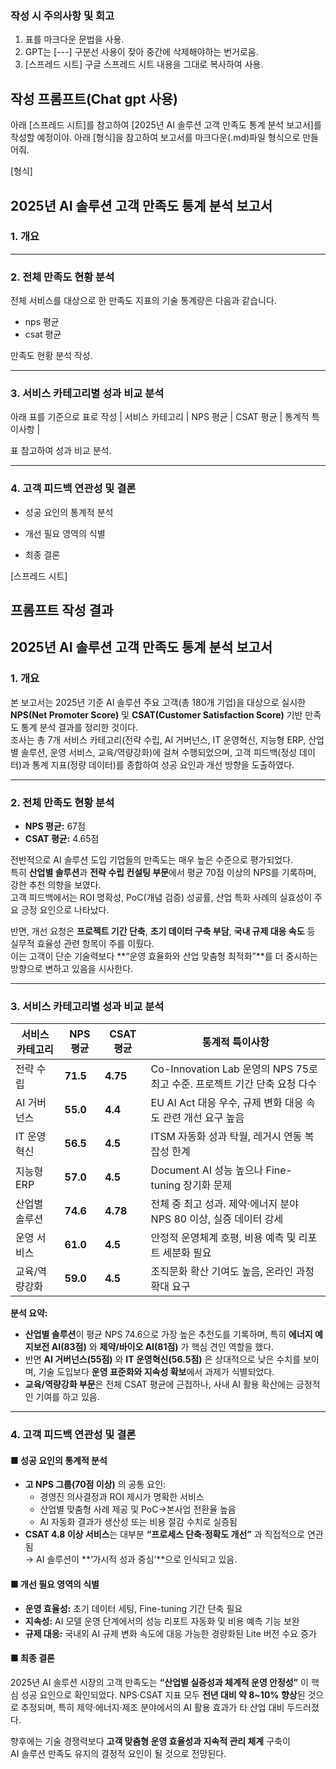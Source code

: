 ### 작성 시 주의사항 및 회고
1. 표를 마크다운 문법을 사용.
2. GPT는 [---] 구분선 사용이 잦아 중간에 삭제해야하는 번거로움.
3. [스프레드 시트] 구글 스프레드 시트 내용을 그대로 복사하여 사용.

## 작성 프롬프트(Chat gpt 사용)
아래 [스프레드 시트]를 참고하여 [2025년 AI 솔루션 고객 만족도 통계 분석 보고서]를 작성할 예정이야. 아래 [형식]을 참고하여 보고서를 마크다운(.md)파일 형식으로 만들어줘.

[형식]
## 2025년 AI 솔루션 고객 만족도 통계 분석 보고서    
### 1. 개요

---

### 2. 전체 만족도 현황 분석
전체 서비스를 대상으로 한 만족도 지표의 기술 통계량은 다음과 같습니다.
- nps 평균
- csat 평균

만족도 현황 분석 작성.

---

### 3. 서비스 카테고리별 성과 비교 분석
아래 표를 기준으로 표로 작성
| 서비스 카테고리 | NPS 평균 | CSAT 평균 | 통계적 특이사항 |

표 참고하여 성과 비교 분석.

---

### 4. 고객 피드백 연관성 및 결론
- 성공 요인의 통계적 분석

- 개선 필요 영역의 식별

- 최종 결론

[스프레드 시트]

## 프롬프트 작성 결과
## 2025년 AI 솔루션 고객 만족도 통계 분석 보고서

### 1. 개요

본 보고서는 2025년 기준 AI 솔루션 주요 고객(총 180개 기업)을 대상으로 실시한 **NPS(Net Promoter Score)** 및 **CSAT(Customer Satisfaction Score)** 기반 만족도 통계 분석 결과를 정리한 것이다.  
조사는 총 7개 서비스 카테고리(전략 수립, AI 거버넌스, IT 운영혁신, 지능형 ERP, 산업별 솔루션, 운영 서비스, 교육/역량강화)에 걸쳐 수행되었으며, 고객 피드백(정성 데이터)과 통계 지표(정량 데이터)를 종합하여 성공 요인과 개선 방향을 도출하였다.

---

### 2. 전체 만족도 현황 분석

- **NPS 평균:** 67점  
- **CSAT 평균:** 4.65점  

전반적으로 AI 솔루션 도입 기업들의 만족도는 매우 높은 수준으로 평가되었다.  
특히 **산업별 솔루션**과 **전략 수립 컨설팅 부문**에서 평균 70점 이상의 NPS를 기록하며, 강한 추천 의향을 보였다.  
고객 피드백에서는 ROI 명확성, PoC(개념 검증) 성공률, 산업 특화 사례의 실효성이 주요 긍정 요인으로 나타났다.  

반면, 개선 요청은 **프로젝트 기간 단축**, **초기 데이터 구축 부담**, **국내 규제 대응 속도** 등 실무적 효율성 관련 항목이 주를 이뤘다.  
이는 고객이 단순 기술력보다 **“운영 효율화와 산업 맞춤형 최적화”**를 더 중시하는 방향으로 변하고 있음을 시사한다.

---

### 3. 서비스 카테고리별 성과 비교 분석

| 서비스 카테고리 | NPS 평균 | CSAT 평균 | 통계적 특이사항 |
|------------------|-----------|------------|------------------|
| 전략 수립 | **71.5** | **4.75** | Co-Innovation Lab 운영의 NPS 75로 최고 수준. 프로젝트 기간 단축 요청 다수 |
| AI 거버넌스 | **55.0** | **4.4** | EU AI Act 대응 우수, 규제 변화 대응 속도 관련 개선 요구 높음 |
| IT 운영혁신 | **56.5** | **4.5** | ITSM 자동화 성과 탁월, 레거시 연동 복잡성 한계 |
| 지능형 ERP | **57.0** | **4.5** | Document AI 성능 높으나 Fine-tuning 장기화 문제 |
| 산업별 솔루션 | **74.6** | **4.78** | 전체 중 최고 성과. 제약·에너지 분야 NPS 80 이상, 실증 데이터 강세 |
| 운영 서비스 | **61.0** | **4.5** | 안정적 운영체계 호평, 비용 예측 및 리포트 세분화 필요 |
| 교육/역량강화 | **59.0** | **4.5** | 조직문화 확산 기여도 높음, 온라인 과정 확대 요구 |

**분석 요약:**  
- **산업별 솔루션**이 평균 NPS 74.6으로 가장 높은 추천도를 기록하며, 특히 **에너지 예지보전 AI(83점)** 와 **제약/바이오 AI(81점)** 가 핵심 견인 역할을 했다.  
- 반면 **AI 거버넌스(55점)** 와 **IT 운영혁신(56.5점)** 은 상대적으로 낮은 수치를 보이며, 기술 도입보다 **운영 표준화와 지속성 확보**에서 과제가 식별되었다.  
- **교육/역량강화 부문**은 전체 CSAT 평균에 근접하나, 사내 AI 활용 확산에는 긍정적인 기여를 하고 있음.

---

### 4. 고객 피드백 연관성 및 결론

#### ■ 성공 요인의 통계적 분석
- **고 NPS 그룹(70점 이상)** 의 공통 요인:
  - 경영진 의사결정과 ROI 제시가 명확한 서비스
  - 산업별 맞춤형 사례 제공 및 PoC→본사업 전환율 높음
  - AI 자동화 결과가 생산성 또는 비용 절감 수치로 실증됨
- **CSAT 4.8 이상 서비스**는 대부분 **“프로세스 단축·정확도 개선”** 과 직접적으로 연관됨  
  → AI 솔루션이 **‘가시적 성과 중심’**으로 인식되고 있음.

#### ■ 개선 필요 영역의 식별
- **운영 효율성:** 초기 데이터 세팅, Fine-tuning 기간 단축 필요  
- **지속성:** AI 모델 운영 단계에서의 성능 리포트 자동화 및 비용 예측 기능 보완  
- **규제 대응:** 국내외 AI 규제 변화 속도에 대응 가능한 경량화된 Lite 버전 수요 증가

#### ■ 최종 결론
2025년 AI 솔루션 시장의 고객 만족도는 **“산업별 실증성과 체계적 운영 안정성”** 이 핵심 성공 요인으로 확인되었다. NPS·CSAT 지표 모두 **전년 대비 약 8~10% 향상**된 것으로 추정되며, 특히 제약·에너지·제조 분야에서의 AI 활용 효과가 타 산업 대비 두드러졌다.  

향후에는 기술 경쟁력보다 **고객 맞춤형 운영 효율성과 지속적 관리 체계** 구축이  
AI 솔루션 만족도 유지의 결정적 요인이 될 것으로 전망된다.
